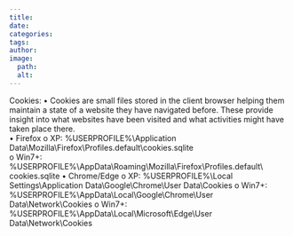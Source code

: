 ```yaml
---
title: 
date: 
categories: 
tags: 
author: 
image:
  path: 
  alt: 
---
```

Cookies: 
• Cookies are small files stored in the client browser helping them maintain a state of a 
website they have navigated before. These provide insight into what websites have been 
visited and what activities might have taken place there.  
• Firefox 
o XP: %USERPROFILE%\Application 
Data\Mozilla\Firefox\Profiles\.default\cookies.sqlite  
o Win7+: %USERPROFILE%\AppData\Roaming\Mozilla\Firefox\Profiles\.default\ 
cookies.sqlite 
• Chrome/Edge 
o XP: %USERPROFILE%\Local Settings\Application Data\Google\Chrome\User 
Data\\Cookies 
o Win7+: %USERPROFILE%\AppData\Local\Google\Chrome\User 
Data\\Network\Cookies 
o Win7+: %USERPROFILE%\AppData\Local\Microsoft\Edge\User 
Data\\Network\Cookies
